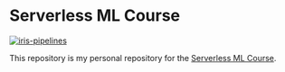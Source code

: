 # Serverless ML Course

[![iris-pipelines](https://github.com/nahumsa/serverless-ml-course/actions/workflows/features-and-predictions.yml/badge.svg)](https://github.com/nahumsa/serverless-ml-course/actions/workflows/features-and-predictions.yml)


This repository is my personal repository for the [Serverless ML Course](https://www.serverless-ml.org/).